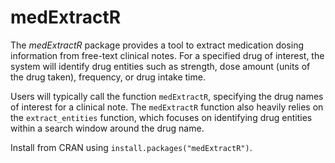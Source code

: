 # medExtractR

The *medExtractR* package provides a tool to extract medication dosing information from free-text clinical notes. For a specified drug of interest, the system will identify drug entities such as strength, dose amount (units of the drug taken), frequency, or drug intake time.

Users will typically call the function `medExtractR`, specifying the drug names of interest for a clinical note. The `medExtractR` function also heavily relies on the `extract_entities` function, which focuses on identifying drug entities within a search window around the drug name. 

Install from CRAN using `install.packages("medExtractR")`.
